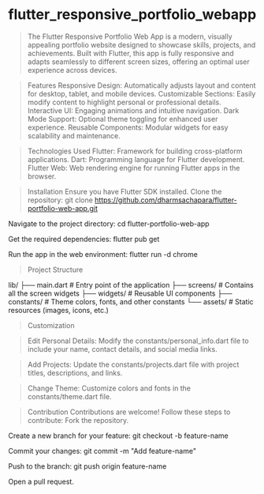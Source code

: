 # flutter_responsive_portfolio_webapp
> The Flutter Responsive Portfolio Web App is a modern, visually appealing portfolio website designed to showcase skills, projects, and achievements. Built with Flutter, this app is fully responsive and adapts seamlessly to different screen sizes, offering an optimal user experience across devices.

> Features
Responsive Design: Automatically adjusts layout and content for desktop, tablet, and mobile devices.
Customizable Sections: Easily modify content to highlight personal or professional details.
Interactive UI: Engaging animations and intuitive navigation.
Dark Mode Support: Optional theme toggling for enhanced user experience.
Reusable Components: Modular widgets for easy scalability and maintenance.

> Technologies Used
Flutter: Framework for building cross-platform applications.
Dart: Programming language for Flutter development.
Flutter Web: Web rendering engine for running Flutter apps in the browser.

> Installation
Ensure you have Flutter SDK installed.
Clone the repository:
git clone https://github.com/dharmsachapara/flutter-portfolio-web-app.git

Navigate to the project directory:
cd flutter-portfolio-web-app

Get the required dependencies:
flutter pub get

Run the app in the web environment:
flutter run -d chrome

> Project Structure

lib/
├── main.dart          # Entry point of the application
├── screens/           # Contains all the screen widgets
├── widgets/           # Reusable UI components
├── constants/         # Theme colors, fonts, and other constants
└── assets/            # Static resources (images, icons, etc.)

> Customization

> Edit Personal Details:
Modify the constants/personal_info.dart file to include your name, contact details, and social media links.

> Add Projects:
Update the constants/projects.dart file with project titles, descriptions, and links.

> Change Theme:
Customize colors and fonts in the constants/theme.dart file.

> Contribution
Contributions are welcome! Follow these steps to contribute:
Fork the repository.

Create a new branch for your feature:
git checkout -b feature-name

Commit your changes:
git commit -m "Add feature-name"

Push to the branch:
git push origin feature-name

Open a pull request.
